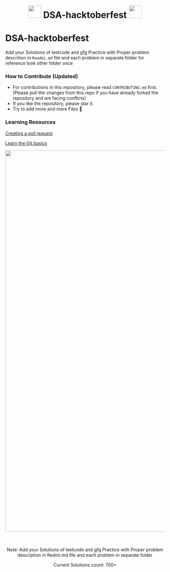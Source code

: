 


<h1 align="center"> <img src= "https://octodex.github.com/images/original.png" width= "40" /> DSA-hacktoberfest <img src= "https://octodex.github.com/images/original.png" width= "40" /> </h1>

# DSA-hacktoberfest
Add your Solutions of leetcode and gfg Practice with Proper problem descrition in ```Readmi.md``` file and each problem in separate folder for reference look other folder once

### How to Contribute (Updated)
- For contributions in this repository, please read `CONTRIBUTING.md` first. (Please pull the changes from this repo if you have already forked the repository and are facing conflicts)
- If you like the repository, please star it.
- Try to add more and more Files 📂 

### Learning Resources

[Creating a pull request](https://services.github.com/on-demand/intro-to-github/create-pull-request)

[Learn the Git basics](https://try.github.io)



<div align="center">

<img src= "https://github.com/rohansaini886/Hacktoberfest2022/blob/master/.github/images/Email%20Banners-Dark.png" width= "1200"/>

<br> <br>
Note:  Add your Solutions of leetcode and gfg Practice with Proper problem description in Redmi.md file and each problem in separate folder

Current Solutions count: 700+
